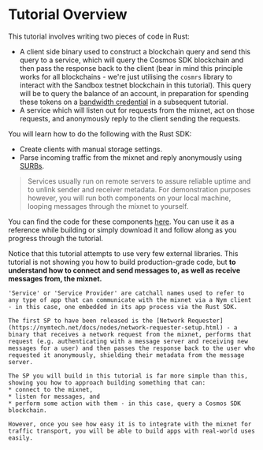 # Tutorial Overview

This tutorial involves writing two pieces of code in Rust:

- A client side binary used to construct a blockchain query and send this query to a service, which will query the Cosmos SDK blockchain and then pass the response back to the client (bear in mind this principle works for all blockchains - we're just utilising the `cosmrs` library to interact with the Sandbox testnet blockchain in this tutorial). This query will be to query the balance of an account, in preparation for spending these tokens on a [bandwidth credential](https://nymtech.net/docs/bandwidth-credentials.html) in a subsequent tutorial.
- A service which will listen out for requests from the mixnet, act on those requests, and anonymously reply to the client sending the requests.

You will learn how to do the following with the Rust SDK:
- Create clients with manual storage settings.
- Parse incoming traffic from the mixnet and reply anonymously using [SURBs](https://nymtech.net/docs/architecture/traffic-flow.html#private-replies-using-surbs).

> Services usually run on remote servers to assure reliable uptime and to unlink sender and receiver metadata. For demonstration purposes however, you will run both components on your local machine, looping messages through the mixnet to yourself.

You can find the code for these components [here](https://github.com/nymtech/developer-tutorials). You can use it as a reference while building or simply download it and follow along as you progress through the tutorial.

Notice that this tutorial attempts to use very few external libraries. This tutorial is not showing you how to build production-grade code, but **to understand how to connect and send messages to, as well as receive messages from, the mixnet.**

```admonish note title="Sidenote: What is a Service / Service Provider?"
'Service' or 'Service Provider' are catchall names used to refer to any type of app that can communicate with the mixnet via a Nym client - in this case, one embedded in its app process via the Rust SDK.

The first SP to have been released is the [Network Requester](https://nymtech.net/docs/nodes/network-requester-setup.html) - a binary that receives a network request from the mixnet, performs that request (e.g. authenticating with a message server and receiving new messages for a user) and then passes the response back to the user who requested it anonymously, shielding their metadata from the message server.

The SP you will build in this tutorial is far more simple than this, showing you how to approach building something that can:
* connect to the mixnet,
* listen for messages, and
* perform some action with them - in this case, query a Cosmos SDK blockchain.

However, once you see how easy it is to integrate with the mixnet for traffic transport, you will be able to build apps with real-world uses easily.
```
